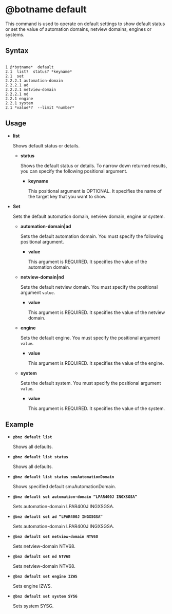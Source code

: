 # @botname default

This command is used to operate on default settings to show default status or set the value of automation domains, netview domains, engines or systems.

## Syntax

```

1 @*botname*  default 
2.1  list?  status? *keyname*
2.1  set
2.2.2.1 automation-domain
2.2.2.1 ad
2.2.2.1 netview-domain
2.2.2.1 nd
2.2.1 engine
2.2.1 system
2.1 *value*?  --limit *number*
```



## Usage

-   **list**

    Shows default status or details.

    -   **status**

        Shows the default status or details. To narrow down returned results, you can specify the following positional argument.

        -   **keyname**

            This positional argument is OPTIONAL. It specifies the name of the target key that you want to show.

-   **Set**

    Sets the default automation domain, netview domain, engine or system.

    -   **automation-domain\|ad**

        Sets the default automation domain. You must specify the following positional argument.

        -   **value**

            This argument is REQUIRED. It specifies the value of the automation domain.

    -   **netview-domain\|nd**

        Sets the default netview domain. You must specify the positional argument `value`.

        -   **value**

            This argument is REQUIRED. It specifies the value of the netview domain.

    -   **engine**

        Sets the default engine. You must specify the positional argument `value`.

        -   **value**

            This argument is REQUIRED. It specifies the value of the engine.

    -   **system**

        Sets the default system. You must specify the positional argument `value`.

        -   **value**

            This argument is REQUIRED. It specifies the value of the system.


## Example

-   **`@bnz default list`**

    Shows all defaults.

-   **`@bnz default list status`**

    Shows all defaults.

-   **`@bnz default list status smuAutomationDomain`**

    Shows specified default smuAutomationDomain.

-   **`@bnz default set automation-domain “LPAR400J INGXSGSA”`**

    Sets automation-domain LPAR400J INGXSGSA.

-   **`@bnz default set ad “LPAR400J INGXSGSA”`**

    Sets automation-domain LPAR400J INGXSGSA.

-   **`@bnz default set netview-domain NTV68`**

    Sets netview-domain NTV68.

-   **`@bnz default set nd NTV68`**

    Sets netview-domain NTV68.

-   **`@bnz default set engine IZWS`**

    Sets engine IZWS.

-   **`@bnz default set system SYSG`**

    Sets system SYSG.


